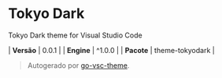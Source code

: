 # Tokyo Dark

Tokyo Dark theme for Visual Studio Code

| **Versão** | 0.0.1 |
| **Engine** | ^1.0.0 |
| **Pacote** | theme-tokyodark |

> Autogerado por [go-vsc-theme](https://github.com/natalbu/go-vsc-theme).
